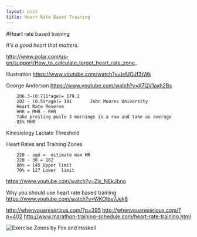 ```yaml
---
layout: post
title: Heart Rate Based Training
---
```

#Heart rate based training

*It's a good heart that matters.*

http://www.polar.com/us-en/support/How_to_calculate_target_heart_rate_zone_

Illustration
https://www.youtube.com/watch?v=IefJOJf3tWk

George Anderson
https://www.youtube.com/watch?v=X7QV1axh2Bs

        206.3-(0.711*age)= 179.2
        202 - (0.55*age)= 181		John Moores University
        Heart Rate Reserve
        HRR = MHR - RHR
        Take presting pusle 3 mornings in a row and take an average
        85% MHR

Kinesiology
Lactate Threshold

Heart Rates and Training Zones

        220 - age =  estimate max HR
        220 - 38 = 182
        80% = 145 Upper limit
        70% = 127 Lower  limit

https://www.youtube.com/watch?v=ZIs_NEkJbno


Why you should use heart rate based training
https://www.youtube.com/watch?v=WKOlbe7Jek8

http://whenyouareserious.com/?p=395
http://whenyouareserious.com/?p=402
http://www.marathon-training-schedule.com/heart-rate-training.html

![Exercise Zones by Fox and Haskell](https://upload.wikimedia.org/wikipedia/commons/6/69/Exercise_zones_Fox_and_Haskell.svg)
